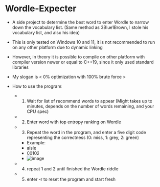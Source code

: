 # Wordle-Expecter
- A side project to determine the best word to enter Wordle to narrow down the vocabulary list. (Same method as 3Blue1Brown, I stole his vocabulary list, and also his idea)

- This is only tested on Windows 10 and 11, it is not recommended to run on any other platform due to dynamic linking
- However, in theory it is possible to compile on other platform with compiler version newer or equal to C++19, since it only used standard libraries

- My slogan is < 0% optimization with 100% brute force >

- How to use the program:
  - 1) Wait for list of recommend words to appear (Might takes up to minutes, depends on the number of words remaining, and your CPU spec)
  - 2) Enter word with top entropy ranking on Wordle
  - 3) Repeat the word in the program, and enter a five digit code representing the correctness (0: miss, 1: grey, 2: green)
    - Example:
    -   aisle
    -   00102
    -   ![image](https://github.com/DaydreamerWilson/Wordle-Expecter/assets/20011545/4f8ae40c-c570-4049-af1d-beb66337cb13)
  - 4) repeat 1 and 2 until finished the Wordle riddle
  - 5) enter -r to reset the program and start fresh
